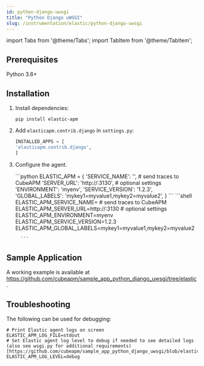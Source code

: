 ```yaml
---
id: python-django-uwsgi
title: "Python Django uWSGI"
slug: /instrumentation/elastic/python-django-uwsgi
---
```


import Tabs from '@theme/Tabs';
import TabItem from '@theme/TabItem';

## Prerequisites

Python 3.6+

## Installation

1. Install dependencies:

   ```shell
   pip install elastic-apm
   ```

2. Add `elasticapm.contrib.django` in `settings.py`:

    ```python
    INSTALLED_APPS = [
    'elasticapm.contrib.django',
    ]    
    ```

4. Configure the agent.

   <Tabs>
      <TabItem value="file" label="settings.py">
         ```python
         ELASTIC_APM = {
         'SERVICE_NAME': '<app_name>',
         # send traces to CubeAPM
         'SERVER_URL': 'http://<ip_address_of_cubeapm_server>:3130',
         # optional settings
         'ENVIRONMENT': 'myenv',
         'SERVICE_VERSION': '1.2.3',
         'GLOBAL_LABELS': 'mykey1=myvalue1,mykey2=myvalue2',
         }
         ```
      </TabItem>
      <TabItem value="env" label="Environment Variables">
         ```shell
         ELASTIC_APM_SERVICE_NAME=<app_name>
         # send traces to CubeAPM
         ELASTIC_APM_SERVER_URL=http://<ip_address_of_cubeapm_server>:3130
         # optional settings
         ELASTIC_APM_ENVIRONMENT=myenv
         ELASTIC_APM_SERVICE_VERSION=1.2.3
         ELASTIC_APM_GLOBAL_LABELS=mykey1=myvalue1,mykey2=myvalue2

         ```
      </TabItem>
   </Tabs>

## Sample Application

A working example is available at https://github.com/cubeapm/sample_app_python_django_uwsgi/tree/elastic.

## Troubleshooting

The following can be used for debugging:

```shell
# Print Elastic agent logs on screen
ELASTIC_APM_LOG_FILE=stdout
# Set Elastic agent log level to debug if needed to see detailed logs (also see wsgi.py for additional requirements)[https://github.com/cubeapm/sample_app_python_django_uwsgi/blob/elastic/sample_app/wsgi.py]
ELASTIC_APM_LOG_LEVEL=debug
```